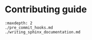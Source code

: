 # Contributing guide

```{toctree}
:maxdepth: 2
./pre_commit_hooks.md
./writing_sphinx_documentation.md
```
